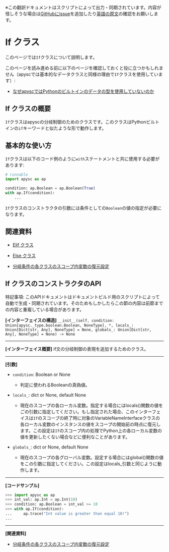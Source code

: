 <span class="inconspicuous-txt">※この翻訳ドキュメントはスクリプトによって出力・同期されています。内容が怪しそうな場合は<a href="https://github.com/simon-ritchie/apysc/issues" target="_blank">GitHubにissue</a>を追加したり[英語の原文](https://simon-ritchie.github.io/apysc/en/if.html)の確認をお願いします。</span>

# If クラス

このページでは`If`クラスについて説明します。

このページを読み進める前に以下のページを確認しておくと役に立つかもしれません（apyscでは基本的なデータクラスと同様の理由で`If`クラスを使用しています）:

- [なぜapyscではPythonのビルトインのデータの型を使用していないのか](jp_why_apysc_doesnt_use_python_builtin_data_type.md)

## If クラスの概要

`If`クラスはapyscの分岐制御のためのクラスです。このクラスはPythonビルトインの`if`キーワードと似たような形で動作します。

## 基本的な使い方

`If`クラスは以下のコード例のように`with`ステートメントと共に使用する必要があります:

```py
# runnable
import apysc as ap

condition: ap.Boolean = ap.Boolean(True)
with ap.If(condition):
    ...
```

`If`クラスのコンストラクタの引数には条件としての`Boolean`の値の指定が必要になります。

## 関連資料

- [Elif クラス](jp_elif.md)
- [Else クラス](jp_else.md)

- [分岐条件の各クラスのスコープ内変数の復元設定](jp_branch_instruction_variables_reverting_setting.md)

## If クラスのコンストラクタのAPI

<span class="inconspicuous-txt">特記事項: このAPIドキュメントはドキュメントビルド用のスクリプトによって自動で生成・同期されています。そのためもしかしたらこの節の内容は前節までの内容と重複している場合があります。</span>

**[インターフェイスの構造]** `__init__(self, condition: Union[apysc._type.boolean.Boolean, NoneType], *, locals_: Union[Dict[str, Any], NoneType] = None, globals_: Union[Dict[str, Any], NoneType] = None) -> None`<hr>

**[インターフェイス概要]** if文の分岐制御の表現を追加するためのクラス。<hr>

**[引数]**

- `condition`: Boolean or None
  - 判定に使われるBooleanの真偽値。

- `locals_`: dict or None, default None
  - 現在のスコープの各ローカル変数。指定する場合にはlocals()関数の値をごの引数に指定してください。もし指定された場合、このインターフェイスは`If`のスコープの終了時に対象のVariableNameInterfaceクラスの各ローカル変数のインスタンスの値をスコープの開始前の時点に復元します。この設定は`If`のスコープ内の処理でPython上の各ローカル変数の値を更新したくない場合などに便利なことがあります。

- `globals_`: dict or None, default None
  - 現在のスコープの各グローバル変数。設定する場合にはglobal()関数の値をこの引数に指定してください。この設定はlocals_引数と同じように動作します。

<hr>

**[コードサンプル]**

```py
>>> import apysc as ap
>>> int_val: ap.Int = ap.Int(10)
>>> condition: ap.Boolean = int_val >= 10
>>> with ap.If(condition):
...     ap.trace("Int value is greater than equal 10!")
...
```

<hr>

**[関連資料]**

- [分岐条件の各クラスのスコープ内変数の復元設定](https://simon-ritchie.github.io/apysc/jp/jp_branch_instruction_variables_reverting_setting.html)